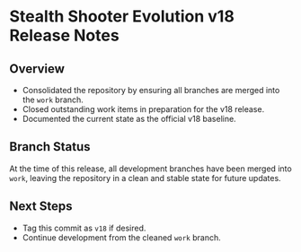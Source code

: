 # Stealth Shooter Evolution v18 Release Notes

## Overview
- Consolidated the repository by ensuring all branches are merged into the `work` branch.
- Closed outstanding work items in preparation for the v18 release.
- Documented the current state as the official v18 baseline.

## Branch Status
At the time of this release, all development branches have been merged into `work`, leaving the repository in a clean and stable state for future updates.

## Next Steps
- Tag this commit as `v18` if desired.
- Continue development from the cleaned `work` branch.
